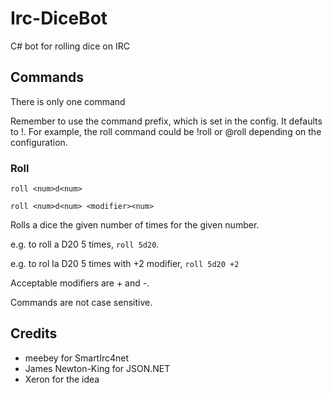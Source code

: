 # Irc-DiceBot
C# bot for rolling dice on IRC

## Commands
There is only one command

Remember to use the command prefix, which is set in the config. It defaults to !. For example, the roll command could be !roll or @roll depending on the configuration.

### Roll
`roll <num>d<num>`

`roll <num>d<num> <modifier><num>`

Rolls a dice the given number of times for the given number.

e.g. to roll a D20 5 times, `roll 5d20`.

e.g. to rol la D20 5 times with +2 modifier, `roll 5d20 +2`

Acceptable modifiers are + and -.

Commands are not case sensitive.

## Credits
* meebey for SmartIrc4net
* James Newton-King for JSON.NET
* Xeron for the idea